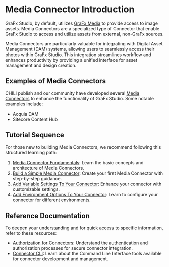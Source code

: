 # Media Connector Introduction

GraFx Studio, by default, utilizes [GraFx Media](../../../../GraFx-Media) to provide access to image assets. Media Connectors are a specialized type of Connector that enable GraFx Studio to access and utilize assets from external, non-GraFx sources.

Media Connectors are particularly valuable for integrating with Digital Asset Management (DAM) systems, allowing users to seamlessly access their photos within GraFx Studio. This integration streamlines workflow and enhances productivity by providing a unified interface for asset management and design creation.

## Examples of Media Connectors

CHILI publish and our community have developed several [Media Connectors](../../../../GraFx-Studio/connectors/connector-grafx-media/) to enhance the functionality of GraFx Studio. Some notable examples include:

- Acquia DAM
- Sitecore Content Hub

## Tutorial Sequence

For those new to building Media Connectors, we recommend following this structured learning path:

1. [Media Connector Fundamentals](../media-connector-fundamentals/): Learn the basic concepts and architecture of Media Connectors.
2. [Build a Simple Media Connector](../build-a-simple-media-connector/): Create your first Media Connector with step-by-step guidance.
3. [Add Variable Settings To Your Connector](../add-variable-settings-to-your-connector/): Enhance your connector with customizable settings.
4. [Add Environment Options To Your Connector](../add-environment-options-to-your-connector/): Learn to configure your connector for different environments.

## Reference Documentation

To deepen your understanding and for quick access to specific information, refer to these resources:

- [Authorization for Connectors](../../authorization-for-connectors/): Understand the authentication and authorization processes for secure connector integration.
- [Connector CLI](../../connector-cli/): Learn about the Command Line Interface tools available for connector development and management.